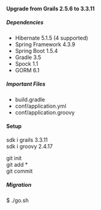 
#### Upgrade from Grails 2.5.6 to 3.3.11

##### Dependencies

- Hibernate 5.1.5 (4 supported)
- Spring Framework 4.3.9
- Spring Boot 1.5.4
- Gradle 3.5
- Spock 1.1
- GORM 6.1

##### Important Files

- build.gradle
- conf/application.yml
- conf/application.groovy

#### Setup

sdk i grails 3.3.11  
sdk i groovy 2.4.17  

git init  
git add \*     
git commit  

##### Migration

$ ./go.sh












